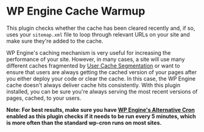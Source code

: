 # WP Engine Cache Warmup

This plugin checks whether the cache has been cleared recently and, if so, uses your `sitemap.xml` file to loop through relevant URLs on your site and make sure they're added to the cache.

WP Engine's caching mechanism is very useful for increasing the performance of your site. However, in many cases, a site will use many different caches fragmented by [User Cache Segmentation](https://wpengine.com/support/personalization-user-segmentation-page-cache) or want to ensure that users are always getting the cached version of your pages after you either deploy your code or clear the cache. In this case, the WP Engine cache doesn't always deliver cache hits consistently. With this plugin installed, you can be sure you're always serving the most recent versions of pages, cached, to your users.


**Note: For best results, make sure you have [WP Engine's Alternative Cron](https://wpengine.com/support/wp-cron-wordpress-scheduling/) enabled as this plugin checks if it needs to be run every 5 minutes, which is more often than the standard wp-cron runs on most sites.**
